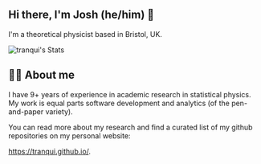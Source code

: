 ## Hi there, I'm Josh (he/him) 👋

I'm a theoretical physicist based in Bristol, UK.

![tranqui's Stats](https://github-readme-stats.vercel.app/api?username=tranqui&theme=vue-dark&show_icons=true&hide_border=true&count_private=true)

## 👨‍🔬 About me

I have 9+ years of experience in academic research in statistical physics. My work is equal parts software development and analytics (of the pen-and-paper variety).

You can read more about my research and find a curated list of my github repositories on my personal website:

https://tranqui.github.io/.

<!--
**tranqui/tranqui** is a ✨ _special_ ✨ repository because its `README.md` (this file) appears on your GitHub profile.

Here are some ideas to get you started:

- 🔭 I’m currently working on ...
- 🌱 I’m currently learning ...
- 👯 I’m looking to collaborate on ...
- 🤔 I’m looking for help with ...
- 💬 Ask me about ...
- 📫 How to reach me: ...
- 😄 Pronouns: ...
- ⚡ Fun fact: ...
-->
